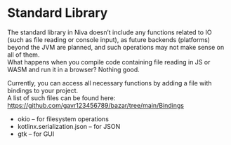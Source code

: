 # Standard Library

The standard library in Niva doesn’t include any functions related to IO (such as file reading or console input), 
as future backends (platforms) beyond the JVM are planned, and such operations may not make sense on all of them.  
What happens when you compile code containing file reading in JS or WASM and run it in a browser? Nothing good.

Currently, you can access all necessary functions by adding a file with bindings to your project.  
A list of such files can be found here:
https://github.com/gavr123456789/bazar/tree/main/Bindings

- okio – for filesystem operations
- kotlinx.serialization.json – for JSON
- gtk – for GUI
